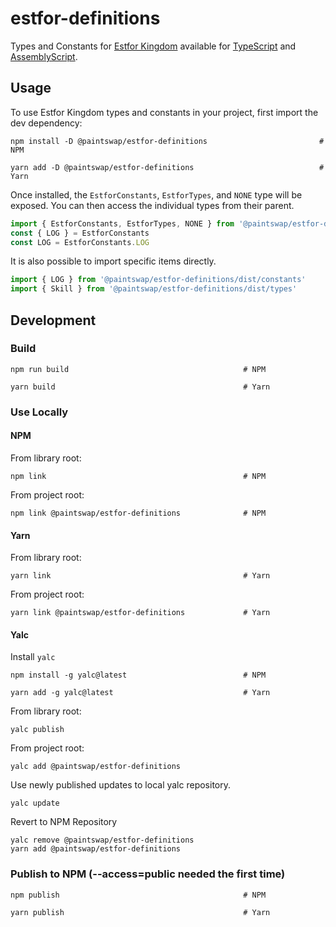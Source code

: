 # estfor-definitions

Types and Constants for [Estfor Kingdom](https://estfor.com/) available for [TypeScript](https://www.npmjs.com/package/typescript) and [AssemblyScript](https://www.npmjs.com/package/assemblyscript). 

## Usage

To use Estfor Kingdom types and constants in your project, first import the dev dependency:

```shell
npm install -D @paintswap/estfor-definitions                         # NPM
```

```shell
yarn add -D @paintswap/estfor-definitions                            # Yarn
```

Once installed, the `EstforConstants`, `EstforTypes`, and `NONE` type will be exposed. You can then access the individual types from their parent.

```ts
import { EstforConstants, EstforTypes, NONE } from '@paintswap/estfor-definitions'
const { LOG } = EstforConstants
const LOG = EstforConstants.LOG
```

It is also possible to import specific items directly.

```ts
import { LOG } from '@paintswap/estfor-definitions/dist/constants'
import { Skill } from '@paintswap/estfor-definitions/dist/types'
```

## Development

### Build

```shell
npm run build                                       # NPM
```

```shell
yarn build                                          # Yarn
```

### Use Locally

#### NPM

From library root:

```shell
npm link                                            # NPM
```

From project root:

```shell
npm link @paintswap/estfor-definitions              # NPM
```

#### Yarn

From library root:

```shell
yarn link                                           # Yarn
```

From project root:

```shell
yarn link @paintswap/estfor-definitions             # Yarn
```

#### Yalc

Install `yalc`

```shell
npm install -g yalc@latest                          # NPM
```
```shell
yarn add -g yalc@latest                             # Yarn
```

From library root:

```shell
yalc publish
```

From project root:

```shell
yalc add @paintswap/estfor-definitions
```

Use newly published updates to local yalc repository.

```shell
yalc update
```

Revert to NPM Repository

```shell
yalc remove @paintswap/estfor-definitions
yarn add @paintswap/estfor-definitions
```

### Publish to NPM (--access=public needed the first time)

```shell
npm publish                                         # NPM
```

```shell
yarn publish                                        # Yarn
```
